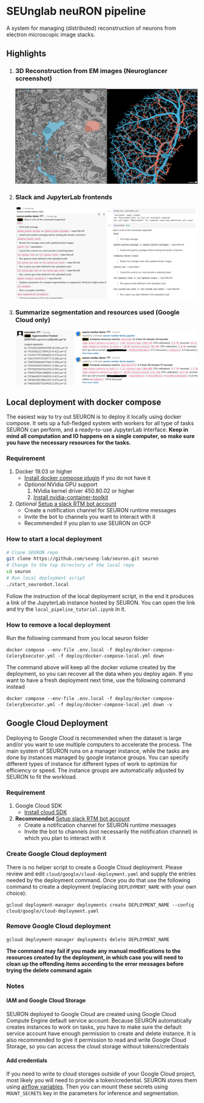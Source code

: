 SEUnglab neuRON pipeline
========================

A system for managing (distributed) reconstruction of neurons from electron microscopic image stacks.

Highlights
----------
1. ### 3D Reconstruction from EM images (Neuroglancer screenshot)
   ![neuroglancer](pics/3d.jpg)
2. ### Slack and JupyterLab frontends
   ![frontends](pics/frontends.png)
3. ### Summarize segmentation and resources used (Google Cloud only)
   ![summary](pics/summary.png)

Local deployment with docker compose
------------------------------------
The easiest way to try out SEURON is to deploy it locally using docker compose. It sets up a full-fledged system with workers for all type of tasks SEURON can perform, and a ready-to-use JupyterLab interface. **Keep in mind all computation and IO happens on a single computer, so make sure you have the necessary resources for the tasks.**

### Requirement
1. Docker 19.03 or higher
    * [Install docker compose plugin](https://docs.docker.com/compose/install/) if you do not have it
    * *Optional* NVidia GPU support
        1. NVidia kernel driver 450.80.02 or higher
        2. [Install nvidia-container-toolkit](https://docs.nvidia.com/datacenter/cloud-native/container-toolkit/latest/install-guide.html)
2. *Optional* [Setup a slack RTM bot account](https://api.slack.com/apps?new_classic_app=1)
    * Create a notification channel for SEURON runtime messages
    * Invite the bot to channels you want to interact with it
    * Recommended if you plan to use SEURON on GCP
   
### How to start a local deployment
```bash
# Clone SEURON repo
git clone https://github.com/seung-lab/seuron.git seuron
# Change to the top directory of the local repo
cd seuron
# Run local deployment script
./start_seuronbot.local
```
Follow the instruction of the local deployment script, in the end it produces a link of the JupyterLab instance hosted by SEURON. You can open the link and try the `local_pipeline_tutorial.ipynb` in it.

### How to remove a local deployment
Run the following command from you local seuron folder
```
docker compose --env-file .env.local -f deploy/docker-compose-CeleryExecutor.yml -f deploy/docker-compose-local.yml down
```
The command above will keep all the docker volume created by the deployment, so you can recover all the data when you deploy again. If you want to have a fresh deployment next time, use the following command instead
```
docker compose --env-file .env.local -f deploy/docker-compose-CeleryExecutor.yml -f deploy/docker-compose-local.yml down -v
```
  
Google Cloud Deployment
-----------------------
Deploying to Google Cloud is recommended when the dataset is large and/or you want to use multiple computers to accelerate the process. The main system of SEURON runs on a manager instance, while the tasks are done by instances managed by google instance groups. You can specify different types of instance for different types of work to optimize for efficiency or speed. The instance groups are automatically adjusted by SEURON to fit the workload. 


### Requirement
1. Google Cloud SDK
    * [Install cloud SDK](https://cloud.google.com/sdk/docs/install)
2. **Recommended** [Setup slack RTM bot account](https://api.slack.com/apps?new_classic_app=1)
    * Create a notification channel for SEURON runtime messages
    * Invite the bot to channels (not necessarily the notification channel) in which you plan to interact with it

### Create Google Cloud deployment
There is no helper script to create a Google Cloud deployment. Please review and edit `cloud/google/cloud-deployment.yaml` and supply the entries needed by the deployment command. Once you do that use the following command to create a deployment (replacing `DEPLOYMENT_NAME` with your own choice):
```
gcloud deployment-manager deployments create DEPLOYMENT_NAME --config cloud/google/cloud-deployment.yaml
```
### Remove Google Cloud deployment
```
gcloud deployment-manager deployments delete DEPLOYMENT_NAME
```
**The command may fail if you made any manual modifications to the resources created by the deployment, in which case you will need to clean up the offending items according to the error messages before trying the delete command again**

### Notes
#### IAM and Google Cloud Storage
SEURON deployed to Google Cloud are created using Google Cloud Compute Engine default service account. Because SEURON automatically creates instances to work on tasks, you have to make sure the default service account have enough permission to create and delete instance. It is also recommended to give it permission to read and write Google Cloud Storage, so you can access the cloud storage without tokens/credentials

#### Add credentials
If you need to write to cloud storages outside of your Google Cloud project, most likely you will need to provide a token/credential. SEURON stores them using [airflow variables](https://airflow.apache.org/docs/apache-airflow/stable/core-concepts/variables.html). Then you can mount these secrets using `MOUNT_SECRETS` key in the parameters for inference and segmentation.
